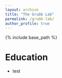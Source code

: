 ```yaml
---
layout: archive
title: "The Grubb Lab"
permalink: /grubb-lab/
author_profile: true
---
```


{% include base_path %}

Education
======
* test